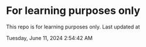 # For learning purposes only
This repo is for learning purposes only.
Last updated at

Tuesday, June 11, 2024 2:54:42 AM

